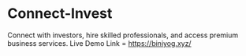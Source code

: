 # Connect-Invest
Connect with investors, hire skilled professionals, and access premium business services. Live Demo Link = https://biniyog.xyz/
